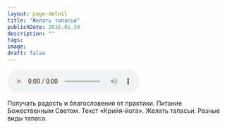 ```yaml
---
layout: page-detail
title: "Желать тапасьи"
publishDate: 2016.01.30
description: ""
tags:
image:
draft: false
---
```


<audio title="2016.01.30 - Желать тапасьи.mp3" src="https://filer-api.advayta.org/v1.0/public/files/75902" controls=""></audio>

 Получать радость и благословения от практики. Питание Божественным Светом. Текст «Крийя-йога». Желать тапасьи. Разные виды тапаса. 

  
